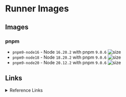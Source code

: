 # Runner Images

## Images

### pnpm

- `pnpm9-node16` - Node `16.20.2` with pnpm `9.0.6` ![size](https://img.shields.io/docker/image-size/yanhao98/runner-images/pnpm9-node16?label=size)
- `pnpm9-node18` - Node `18.20.2` with pnpm `9.0.6` ![size](https://img.shields.io/docker/image-size/yanhao98/runner-images/pnpm9-node18?label=size)
- `pnpm9-node20` - Node `20.12.2` with pnpm `9.0.6` ![size](https://img.shields.io/docker/image-size/yanhao98/runner-images/pnpm9-node20?label=size)

## Links
<details> <summary>Reference Links</summary>

- https://gitea.com/gitea/runner-images/src/branch/main

- https://github.com/fwilhe2/act-runner-image/blob/main/Dockerfile

- https://github.com/nodejs/docker-node/blob/main/20/bookworm-slim/Dockerfile

</details>